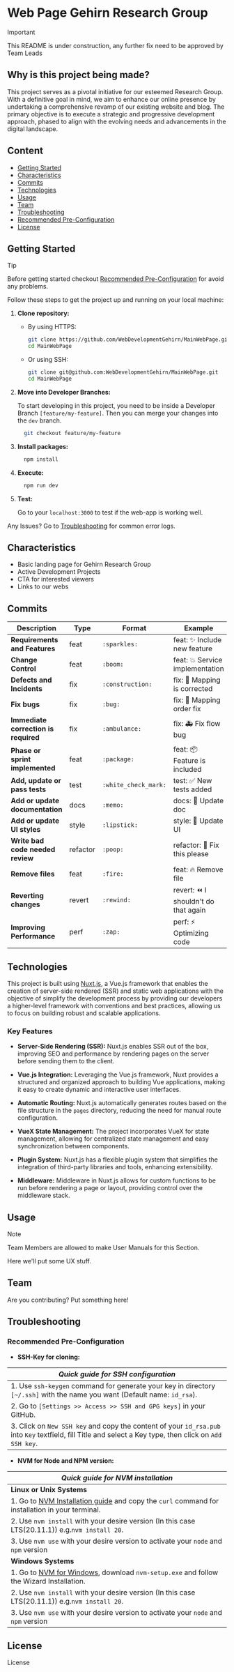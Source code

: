 # Web Page Gehirn Research Group

> [!IMPORTANT]  
> This README is under construction, any further fix need to be approved by Team Leads

## Why is this project being made?

This project serves as a pivotal initiative for our esteemed Research Group. With a definitive goal in mind, we aim to enhance our online presence by undertaking a comprehensive revamp of our existing website and blog. The primary objective is to execute a strategic and progressive development approach, phased to align with the evolving needs and advancements in the digital landscape.

## Content

- [Getting Started](#getting-started)
- [Characteristics](#characteristics)
- [Commits](#commits)
- [Technologies](#technologies)
- [Usage](#usage)
- [Team](#team)
- [Troubleshooting](#troubleshooting)
- [Recommended Pre-Configuration](#recommended-pre-configuration)
- [License](#license)

## Getting Started

> [!TIP]
> Before getting started checkout [Recommended Pre-Configuration](#recommended-pre-configuration) for avoid any problems.

Follow these steps to get the project up and running on your local machine:

1. **Clone repository:**

    - By using HTTPS:

        ```bash
        git clone https://github.com/WebDevelopmentGehirn/MainWebPage.git
        cd MainWebPage
        ```

    - Or using SSH:

        ```bash
        git clone git@github.com:WebDevelopmentGehirn/MainWebPage.git
        cd MainWebPage
        ```

2. **Move into Developer Branches:**

    To start developing in this project, you need to be inside a Developer Branch `[feature/my-feature]`. Then you can merge your changes into the `dev` branch.

    ```bash
      git checkout feature/my-feature
      ```

3. **Install packages:**

    ```bash
      npm install
      ```

4. **Execute:**

    ```bash
      npm run dev
      ```

5. **Test:**

    Go to your `localhost:3000` to test if the web-app is working well.

Any Issues? Go to [Troubleshooting](#troubleshooting) for common error logs.

## Characteristics

- Basic landing page for Gehirn Research Group
- Active Development Projects
- CTA for interested viewers
- Links to our webs

## Commits

| Description                          | Type     | Format | Example                                    |
|--------------------------------------|----------|--------|--------------------------------------------|
| **Requirements and Features**        | feat     | `:sparkles:`    | feat: :sparkles: Include new feature       |
| **Change Control**                   | feat     | `:boom:`        | feat: :boom: Service implementation        |
| **Defects and Incidents**            | fix      | `:construction:`| fix: :construction: Mapping is corrected   |
| **Fix bugs**                         | fix      | `:bug:`         | fix: :bug: Mapping order fix               |
| **Immediate correction is required** | fix      | `:ambulance:`   | fix: :ambulance: Fix flow bug              |
| **Phase or sprint implemented**      | feat     | `:package:`     | feat: :package: Feature is included        |
| **Add, update or pass tests**        | test     | `:white_check_mark:` | test: :white_check_mark: New tests added |
| **Add or update documentation**      | docs     | `:memo:`        | docs: :memo: Update doc                    |
| **Add or update UI styles**          | style    | `:lipstick:`    | style: :lipstick: Update UI                |
| **Write bad code needed review**     | refactor | `:poop:`        | refactor: :poop: Fix this please |
| **Remove files**                     | feat     | `:fire:`        | feat: :fire: Remove file                   |
| **Reverting changes**                | revert   | `:rewind:`      | revert: :rewind: I shouldn't do that again |
| **Improving Performance**            | perf     | `:zap:`         | perf: :zap: Optimizing code                |

## Technologies

This project is built using [Nuxt.js](https://nuxtjs.org/), a Vue.js framework that enables the creation of server-side rendered (SSR) and static web applications with the objective of simplify the development process by providing our developers a higher-level framework with conventions and best practices, allowing us to focus on building robust and scalable applications.

### Key Features

- **Server-Side Rendering (SSR):** Nuxt.js enables SSR out of the box, improving SEO and performance by rendering pages on the server before sending them to the client.

- **Vue.js Integration:** Leveraging the Vue.js framework, Nuxt provides a structured and organized approach to building Vue applications, making it easy to create dynamic and interactive user interfaces.

- **Automatic Routing:** Nuxt.js automatically generates routes based on the file structure in the `pages` directory, reducing the need for manual route configuration.

- **VueX State Management:** The project incorporates VueX for state management, allowing for centralized state management and easy synchronization between components.

- **Plugin System:** Nuxt.js has a flexible plugin system that simplifies the integration of third-party libraries and tools, enhancing extensibility.

- **Middleware:** Middleware in Nuxt.js allows for custom functions to be run before rendering a page or layout, providing control over the middleware stack.

## Usage

> [!NOTE]  
> Team Members are allowed to make User Manuals for this Section.

Here we'll put some UX stuff.

## Team

Are you contributing? Put something here!

## Troubleshooting

### Recommended Pre-Configuration

- **SSH-Key for cloning:**

| *Quick guide for SSH configuration* |
| --------------------------------------- |
| 1. Use `ssh-keygen` command for generate your key in directory `[~/.ssh]` with the name you want (Default name: `id_rsa`).|
| 2. Go to `[Settings >> Access >> SSH and GPG keys]` in your GitHub. |
| 3. Click on `New SSH key` and copy the content of your `id_rsa.pub` into `Key` textfield, fill Title and select a Key type, then click on `Add SSH key`.|

- **NVM for Node and NPM version:**

| *Quick guide for NVM installation* |
| --------------------------------------- |
| **Linux or Unix Systems** |
| 1. Go to [NVM Installation guide](https://github.com/nvm-sh/nvm?tab=readme-ov-file#installing-and-updating) and copy the `curl` command for installation in your terminal.|
| 2. Use `nvm install` with your desire version (In this case LTS(20.11.1)) e.g.`nvm install 20`. |
| 3. Use `nvm use` with your desire version to activate your `node` and `npm` version|
| **Windows Systems** |
| 1. Go to [NVM for Windows](https://github.com/coreybutler/nvm-windows/releases), download `nvm-setup.exe` and follow the Wizard Installation.|
| 2. Use `nvm install` with your desire version (In this case LTS(20.11.1)) e.g.`nvm install 20`. |
| 3. Use `nvm use` with your desire version to activate your `node` and `npm` version|

## License

License
